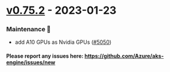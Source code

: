 
<a name="v0.75.2"></a>
# [v0.75.2] - 2023-01-23
### Maintenance 🔧
- add A10 GPUs as Nvidia GPUs ([#5050](https://github.com/Azure/aks-engine/issues/5050))

#### Please report any issues here: https://github.com/Azure/aks-engine/issues/new
[Unreleased]: https://github.com/Azure/aks-engine/compare/v0.75.2...HEAD
[v0.75.2]: https://github.com/Azure/aks-engine/compare/v0.75.0...v0.75.2
